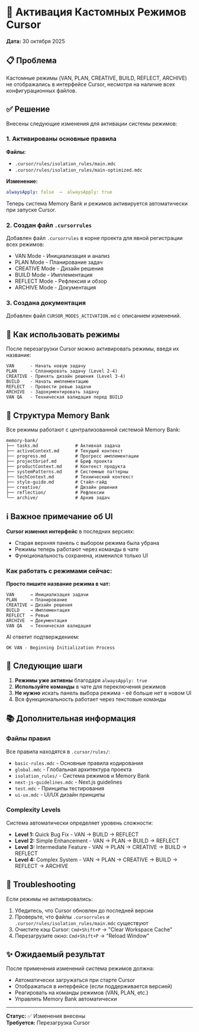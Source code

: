 # 🔧 Активация Кастомных Режимов Cursor

**Дата:** 30 октября 2025

## 📋 Проблема

Кастомные режимы (VAN, PLAN, CREATIVE, BUILD, REFLECT, ARCHIVE) не отображались в интерфейсе Cursor, несмотря на наличие всех конфигурационных файлов.

## ✅ Решение

Внесены следующие изменения для активации системы режимов:

### 1. Активированы основные правила

**Файлы:**
- `.cursor/rules/isolation_rules/main.mdc`
- `.cursor/rules/isolation_rules/main-optimized.mdc`

**Изменение:**
```yaml
alwaysApply: false  →  alwaysApply: true
```

Теперь система Memory Bank и режимов активируется автоматически при запуске Cursor.

### 2. Создан файл `.cursorrules`

Добавлен файл `.cursorrules` в корне проекта для явной регистрации всех режимов:
- VAN Mode - Инициализация и анализ
- PLAN Mode - Планирование задач
- CREATIVE Mode - Дизайн решения
- BUILD Mode - Имплементация
- REFLECT Mode - Рефлексия и обзор
- ARCHIVE Mode - Документация

### 3. Создана документация

Добавлен файл `CURSOR_MODES_ACTIVATION.md` с описанием изменений.

## 🎯 Как использовать режимы

После перезагрузки Cursor можно активировать режимы, введя их название:

```
VAN      - Начать новую задачу
PLAN     - Спланировать задачу (Level 2-4)
CREATIVE - Принять дизайн решения (Level 3-4)
BUILD    - Начать имплементацию
REFLECT  - Провести ревью задачи
ARCHIVE  - Задокументировать задачу
VAN QA   - Техническая валидация перед BUILD
```

## 📁 Структура Memory Bank

Все режимы работают с централизованной системой Memory Bank:

```
memory-bank/
├── tasks.md              # Активная задача
├── activeContext.md      # Текущий контекст
├── progress.md           # Прогресс имплементации
├── projectbrief.md       # Бриф проекта
├── productContext.md     # Контекст продукта
├── systemPatterns.md     # Системные паттерны
├── techContext.md        # Технический контекст
├── style-guide.md        # Стайл-гайд
├── creative/             # Дизайн решения
├── reflection/           # Рефлексии
└── archive/              # Архив задач
```

## ℹ️ Важное примечание об UI

**Cursor изменил интерфейс** в последних версиях:
- Старая верхняя панель с выбором режима была убрана
- Режимы теперь работают через команды в чате
- Функциональность сохранена, изменился только UI

### Как работать с режимами сейчас:

**Просто пишите название режима в чат:**
```
VAN      → Инициализация задачи
PLAN     → Планирование
CREATIVE → Дизайн решения
BUILD    → Имплементация
REFLECT  → Ревью
ARCHIVE  → Документация
VAN QA   → Техническая валидация
```

AI ответит подтверждением:
```
OK VAN - Beginning Initialization Process
```

## 🔄 Следующие шаги

1. **Режимы уже активны** благодаря `alwaysApply: true`
2. **Используйте команды** в чате для переключения режимов
3. **Не нужно** искать панель выбора режима - её больше нет в новом UI
4. Вся функциональность работает через текстовые команды

## 📚 Дополнительная информация

### Файлы правил

Все правила находятся в `.cursor/rules/`:

- `basic-rules.mdc` - Основные правила кодирования
- `global.mdc` - Глобальная архитектура проекта
- `isolation_rules/` - Система режимов и Memory Bank
- `next-js-guidelines.mdc` - Next.js guidelines
- `test.mdc` - Принципы тестирования
- `ui-ux.mdc` - UI/UX дизайн принципы

### Complexity Levels

Система автоматически определяет уровень сложности:

- **Level 1:** Quick Bug Fix - VAN → BUILD → REFLECT
- **Level 2:** Simple Enhancement - VAN → PLAN → BUILD → REFLECT
- **Level 3:** Intermediate Feature - VAN → PLAN → CREATIVE → BUILD → REFLECT
- **Level 4:** Complex System - VAN → PLAN → CREATIVE → BUILD → REFLECT → ARCHIVE

## 🐛 Troubleshooting

Если режимы не активировались:

1. Убедитесь, что Cursor обновлен до последней версии
2. Проверьте, что файлы `.cursorrules` и `.cursor/rules/isolation_rules/main.mdc` существуют
3. Очистите кэш Cursor: `Cmd+Shift+P` → "Clear Workspace Cache"
4. Перезагрузите окно: `Cmd+Shift+P` → "Reload Window"

## ✨ Ожидаемый результат

После применения изменений система режимов должна:
- Автоматически загружаться при старте Cursor
- Отображаться в интерфейсе (если поддерживается версией)
- Реагировать на команды режимов (VAN, PLAN, etc.)
- Управлять Memory Bank автоматически

---

**Статус:** ✅ Изменения внесены  
**Требуется:** Перезагрузка Cursor

